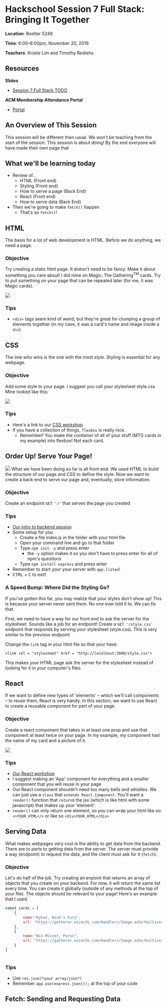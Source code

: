 # Hackschool Session 7 Full Stack: Bringing It Together
**Location**: Boelter 5249

**Time**: 6:00–8:00pm, November 20, 2019.

**Teachers**: Kristie Lim and Timothy Rediehs

## Resources

**Slides**
* [Session 7 Full Stack TODO]()

**ACM Membership Attendance Portal**
* [Portal](https://members.uclaacm.com/login)

## An Overview of This Session
This session will be different then usual.  We won't be teaching from the start of the session. This session is about doing! By the end everyone will have made their own page that 

## What we'll be learning today

* Review of...
  * HTML (Front end)
  * Styling (Front end)
  * How to serve a page (Back End)
  * React (Front end)
  * How to serve data (Back End)
* Then we're going to make `fetch()` happen
  * That's so `fetch()`!

## HTML
The basis for a lot of web development is HTML. Before we do anything, we need a page.
### Objective
Try creating a static html page.  It doesn't need to be fancy.  Make it about something you care about!  I did mine on Magic: The Gathering<sup>TM</sup> cards.  Try to put something on your page that can be repeated later (for me, it was Magic cards).

<img src="./assets/basic_html_page.png"/>

### Tips
* `<div>` tags seem kind of weird, but they're great for clumping a group of elements together (in my case, it was a card's name and image inside a `div`)

## CSS
The one who wins is the one with the most *style*.  Styling is essential for any webpage.

### Objective
Add some style to your page. I suggest you call your stylesheet style.css  Mine looked like this:

<img src="assets/html_page_styled.png"/>

### Tips
* Here's a link to our [CSS workshop](https://github.com/uclaacm/hackschool-f19/tree/master/session-4-css-layout)
* If you have a collection of things, `flexbox` is really nice.
  * Remember!  You make the *container* of all of your stuff (MTG cards in my example) into flexbox! Not each card.

## Order Up! Serve Your Page!
<img src="assets/front_vs_back.png"/>
What we have been doing so far is all front end. We used HTML to build the structure of our page and CSS to define the style. Now we want to create a back end to serve our page and, eventually, store information.

### Objective
Create an endpoint `GET '/'` that serves the page you created

### Tips
* [Our intro to backend session](https://github.com/uclaacm/hackschool-f19/tree/master/session-2-intro-to-backend)
* Some setup for you
  * Create a file index.js in the folder with your html file
  * Open your command line and go to that folder
  * Type `npm init -y` and press enter
    * the `-y` option makes it so you don't have to press enter for all of npm's questions
  * Type `npm install express` and press enter
* Remember to start your your server with `app.listen`!
* <kbd>CTRL</kbd> + <kbd>C</kbd> to exit!

### A Speed Bump: Where Did the Styling Go?
If you've gotten this far, you may realize that your styles don't show up! This is because your server never sent them. No one ever told it to. We can fix that.

First, we need to have a way for our front end to ask the server for the stylesheet.  Sounds like a job for an endpoint! Create a `GET '/style.css'` endpoint that responds by serving your stylesheet (style.css). This is very similar to the previous endpoint

Change the `link` tag in your html file so that your have:
```
<link rel = "stylesheet" href = "http://localhost:3000/style.css">
```
This makes your HTML page ask the server for the stylesheet instead of looking for it in your computer's files.

## React
If we want to define new types of 'elements' – which we'll call components – to reuse them, React is very handy.  In this section, we want to use React to create a reusable component for part of your page.
### Objective
Create a react component that takes in at least one prop and use that component at least twice on your page.  In my example, my component had the name of my card and a picture of it.

<img src="assets/react_page.png">

### Tips
* [Our React workshop]()
* I suggest making an 'App' component for everything and a smaller component that you will reuse in your page
* Our React component shouldn't need too many bells and whistles.  We can just use a `class` that `extends React.Component`.  You'll want a `render()` function that `return`s the jsx (which is like html with some javascript) that makes up your 'element'.  
* `render()` can only return one element, so you can wrap your html like so: `<>YOUR_HTML</>` or like so `<div>YOUR_HTML</div>`

## Serving Data
What makes webpages very cool is the ability to get data from the backend. There are to parts to getting data from the server.  The server must provide a way (endpoint) to request the data, and the client must ask for it (`fetch`).

### Objective
Let's do half of the job. Try creating an enpoint that returns an array of objects that you create on your backend.  For now, it will return the same list every time.  You can create it globally (outside of any methods at the top of your file).  The objects should be relevant to your page!  Here's an example that I used.
```js
const cards = [
    {
        name:"Kykar, Wind's Fury", 
        url: "https://gatherer.wizards.com/Handlers/Image.ashx?multiverseid=466966&type=card"
    },
    {
        name:"Niv-Mizzet, Parun", 
        url: "https://gatherer.wizards.com/Handlers/Image.ashx?multiverseid=452942&type=card"
    }
]
    
```

### Tips
* Use `res.json(*your array/json*)`
* Remember `app.use(express.json());` at the top of your code

## Fetch: Sending and Requesting Data
